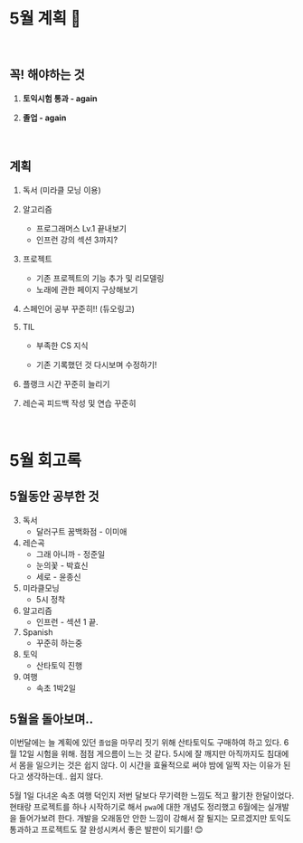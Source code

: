 # 5월 계획 🎁

<br/>

## 꼭! 해야하는 것 

1. **토익시험 통과 - again**

2. **졸업 - again**


<br/>

## 계획

1. 독서 (미라클 모닝 이용)

2. 알고리즘

   - 프로그래머스 Lv.1 끝내보기
   - 인프런 강의 섹션 3까지?

3. 프로젝트 

   - 기존 프로젝트의 기능 추가 및 리모델링
   - 노래에 관한 페이지 구상해보기

4. 스페인어 공부 꾸준히!! (듀오링고)

5. TIL

   - 부족한 CS 지식 

   - 기존 기록했던 것 다시보며 수정하기!

6. 플랭크 시간 꾸준히 늘리기
7. 레슨곡 피드백 작성 및 연습 꾸준히

<br/>

# 5월 회고록



## 5월동안 공부한 것

3. 독서
   - 달러구트 꿈백화점 - 이미애
4. 레슨곡
   - 그래 아니까 - 정준일
   - 눈의꽃 - 박효신
   - 세로 - 윤종신
5. 미라클모닝
   - 5시 정착
6. 알고리즘
   - 인프런 - 섹션 1 끝.
7. Spanish
   - 꾸준히 하는중
8. 토익
   - 산타토익 진행
9. 여행
   - 속초 1박2일



## 5월을 돌아보며..

이번달에는 늘 계획에 있던 `졸업`을 마무리 짓기 위해 산타토익도 구매하여 하고 있다. 6월 12일 시험을 위해. 점점 게으름이 느는 것 같다. 5시에 잘 깨지만 아직까지도 침대에서 몸을 일으키는 것은 쉽지 않다.  이 시간을 효율적으로 써야 밤에 일찍 자는 이유가 된다고 생각하는데.. 쉽지 않다. 

5월 1일 다녀온 속초 여행 덕인지 저번 달보다 무기력한 느낌도 적고 활기찬 한달이었다. 현태랑 프로젝트를 하나 시작하기로 해서 `pwa`에 대한 개념도 정리했고 6월에는 실개발을 들어가보려 한다. 개발을 오래동안 안한 느낌이 강해서 잘 될지는 모르겠지만 토익도 통과하고 프로젝트도 잘 완성시켜서 좋은 발판이 되기를! 😊
